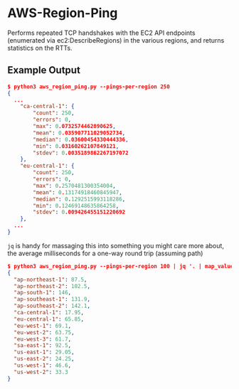 # AWS-Region-Ping

Performs repeated TCP handshakes with the EC2 API endpoints (enumerated via ec2:DescribeRegions) in the various regions, and returns statistics on the RTTs.

## Example Output

```json
$ python3 aws_region_ping.py --pings-per-region 250
{
  ...
    "ca-central-1": {
        "count": 250,
        "errors": 0,
        "max": 0.0732574462890625,
        "mean": 0.035907711029052734,
        "median": 0.03600454330444336,
        "min": 0.03160262107849121,
        "stdev": 0.0035189862267197072
    },
    "eu-central-1": {
        "count": 250,
        "errors": 0,
        "max": 0.2570481300354004,
        "mean": 0.13174918460845947,
        "median": 0.1292515993118286,
        "min": 0.12469148635864258,
        "stdev": 0.009426455151220692
    },
  ...
}
```

`jq` is handy for massaging this into something you might care more about, the average milliseconds for a one-way round trip (assuming path)

```json
$ python3 aws_region_ping.py --pings-per-region 100 | jq '. | map_values(10000*.mean | floor | ./10)'
{
  "ap-northeast-1": 87.5,
  "ap-northeast-2": 102.5,
  "ap-south-1": 146,
  "ap-southeast-1": 131.9,
  "ap-southeast-2": 142.1,
  "ca-central-1": 17.95,
  "eu-central-1": 65.85,
  "eu-west-1": 69.1,
  "eu-west-2": 63.75,
  "eu-west-3": 61.7,
  "sa-east-1": 92.5,
  "us-east-1": 29.05,
  "us-east-2": 24.25,
  "us-west-1": 46.6,
  "us-west-2": 33.3
}
```
